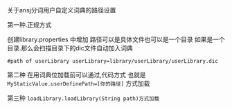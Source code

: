 关于ansj分词用户自定义词典的路径设置

第一种.正规方式

创建library.properties
中增加
路径可以是具体文件也可以是一个目录
如果是一个目录.那么会扫描目录下的dic文件自动加入词典

`
#path of userLibrary
userLibrary=library/userLibrary/userLibrary.dic
`


第二种
在用词典位加载前可以通过,代码方式
也就是
``
MyStaticValue.userDefinePath=[你的路径]
``
方式加载

第三种
``
loadLibrary.loadLibrary(String path)方式加载
``